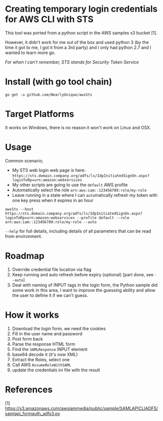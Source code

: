 # Creating temporary login credentials for AWS CLI with STS

This tool was ported from a python script in the AWS samples s3 bucket [1].

However, it didn't work for me out of the box and used python 3 (by the time it got to me, I got it from a 3rd party) and I only had python 2.7 and I wanted to learn more go.

_For when I can't remember, STS stands for Security Token Service_

# Install (with go tool chain)

```
go get -u github.com/NearlyUnique/awsSts
```

# Target Platforms

It works on Windows, there is no reason it won't work on Linux and OSX.

# Usage

Common scenario;
- My STS web login web page is here: `https://sts.domain.company.org/adfs/ls/IdpInitiatedSignOn.aspx?loginToRp=urn:amazon:webservices`
- My other scripts are going to use the `default` AWS profile
- Automatically select the role `arn:aws:iam::123456789:role/my-role`
- Leave running in a state where I can `auto`matically refresh my token with one key press when it expires in an hour

```
awsSts --host https://sts.domain.company.org/adfs/ls/IdpInitiatedSignOn.aspx?loginToRp=urn:amazon:webservices --profile default --role arn:aws:iam::123456789:role/my-role --auto
```

`--help` for full details, including details of all parameters that can be read from environment.

# Roadmap
1. Override credential file location via flag
1. Keep running and auto refresh before expiry (optional) [part done, see `--auto`]
1. Deal with naming of INPUT tags in the login form, the Python sample did some work in this area, I want to improve the guessing ability and allow the user to define it if we can't guess.

# How it works

1. Download the login form, we need the cookies
1. Fill in the user name and password
1. Post form back
1. Parse the response HTML form
1. Find the `SAMLResponse` INPUT element
1. base64 decode it (it's now XML)
1. Extract the Roles, select one
1. Call AWS `AssumeRoleWithSAML`
1. update the credentials ini file with the result

# References

[1] https://s3.amazonaws.com/awsiammedia/public/sample/SAMLAPICLIADFS/samlapi_formauth_adfs3.py
